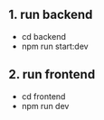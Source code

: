 ## 1. run backend
 - cd backend
 - npm run start:dev

## 2. run frontend
 - cd frontend
 - npm run dev
